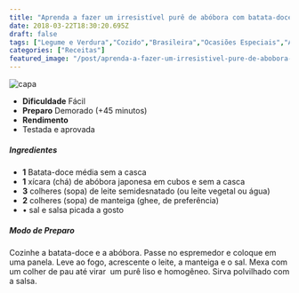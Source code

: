 ```yaml
---
title: "Aprenda a fazer um irresistível purê de abóbora com batata-doce"
date: 2018-03-22T18:30:20.695Z
draft: false
tags: ["Legume e Verdura","Cozido","Brasileira","Ocasiões Especiais","Alimentação light","Alimentação saudável","Nutrição"]
categories: ["Receitas"]
featured_image: "/post/aprenda-a-fazer-um-irresistivel-pure-de-abobora-com-batata-doce.b85480ce.jpg"
---
```


![capa](/post/aprenda-a-fazer-um-irresistivel-pure-de-abobora-com-batata-doce.b85480ce.jpg)

*   **Dificuldade** Fácil
*   **Preparo** Demorado (+45 minutos)
*   **Rendimento**
*   Testada e aprovada
    

##### Ingredientes

*   **1** Batata-doce média sem a casca
*   **1** xícara (chá) de abóbora japonesa em cubos e sem a casca
*   **3** colheres (sopa) de leite semidesnatado (ou leite vegetal ou água)
*   **2** colheres (sopa) de manteiga (ghee, de preferência)
*   • sal e salsa picada a gosto

##### Modo de Preparo

Cozinhe a batata-doce e a abóbora. Passe no espremedor e coloque em uma panela. Leve ao fogo, acrescente o leite, a manteiga e o sal. Mexa com um colher de pau até virar  um purê liso e homogêneo. Sirva polvilhado com a salsa.
